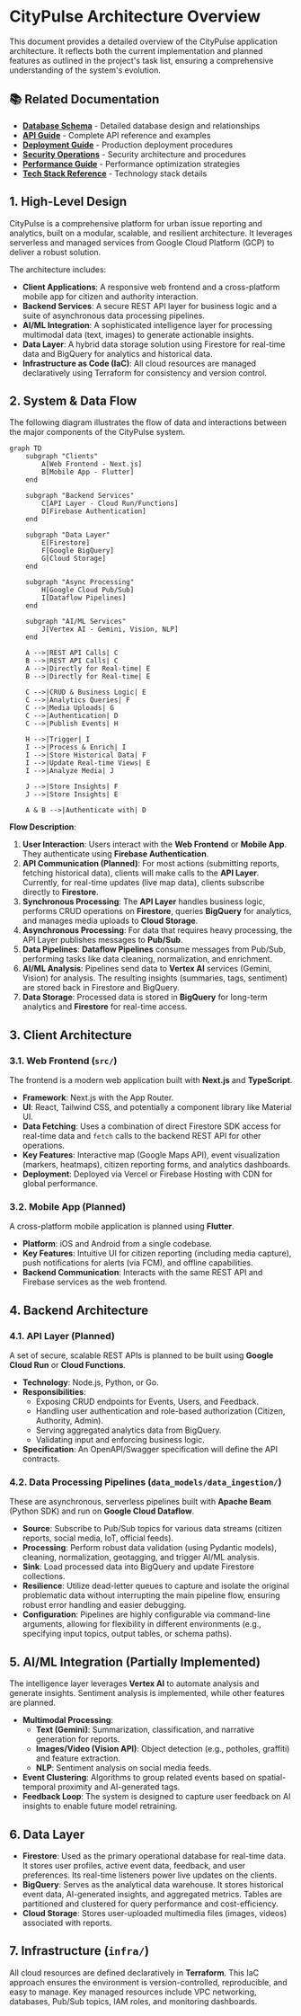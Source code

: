 # CityPulse Architecture Overview

This document provides a detailed overview of the CityPulse application architecture. It reflects both the current implementation and planned features as outlined in the project's task list, ensuring a comprehensive understanding of the system's evolution.

## 📚 Related Documentation
- **[Database Schema](./DATABASE_SCHEMA.md)** - Detailed database design and relationships
- **[API Guide](./API_GUIDE.md)** - Complete API reference and examples
- **[Deployment Guide](./DEPLOYMENT.md)** - Production deployment procedures
- **[Security Operations](./SECURITY_OPERATIONS.md)** - Security architecture and procedures
- **[Performance Guide](./PERFORMANCE_GUIDE.md)** - Performance optimization strategies
- **[Tech Stack Reference](./TECH_STACK_REFERENCE.md)** - Technology stack details

## 1. High-Level Design

CityPulse is a comprehensive platform for urban issue reporting and analytics, built on a modular, scalable, and resilient architecture. It leverages serverless and managed services from Google Cloud Platform (GCP) to deliver a robust solution.

The architecture includes:
-   **Client Applications**: A responsive web frontend and a cross-platform mobile app for citizen and authority interaction.
-   **Backend Services**: A secure REST API layer for business logic and a suite of asynchronous data processing pipelines.
-   **AI/ML Integration**: A sophisticated intelligence layer for processing multimodal data (text, images) to generate actionable insights.
-   **Data Layer**: A hybrid data storage solution using Firestore for real-time data and BigQuery for analytics and historical data.
-   **Infrastructure as Code (IaC)**: All cloud resources are managed declaratively using Terraform for consistency and version control.

## 2. System & Data Flow

The following diagram illustrates the flow of data and interactions between the major components of the CityPulse system.

```mermaid
graph TD
    subgraph "Clients"
        A[Web Frontend - Next.js]
        B[Mobile App - Flutter]
    end

    subgraph "Backend Services"
        C[API Layer - Cloud Run/Functions]
        D[Firebase Authentication]
    end

    subgraph "Data Layer"
        E[Firestore]
        F[Google BigQuery]
        G[Cloud Storage]
    end

    subgraph "Async Processing"
        H[Google Cloud Pub/Sub]
        I[Dataflow Pipelines]
    end

    subgraph "AI/ML Services"
        J[Vertex AI - Gemini, Vision, NLP]
    end

    A -->|REST API Calls| C
    B -->|REST API Calls| C
    A -->|Directly for Real-time| E
    B -->|Directly for Real-time| E

    C -->|CRUD & Business Logic| E
    C -->|Analytics Queries| F
    C -->|Media Uploads| G
    C -->|Authentication| D
    C -->|Publish Events| H

    H -->|Trigger| I
    I -->|Process & Enrich| I
    I -->|Store Historical Data| F
    I -->|Update Real-time Views| E
    I -->|Analyze Media| J

    J -->|Store Insights| F
    J -->|Store Insights| E

    A & B -->|Authenticate with| D
```

**Flow Description**:
1.  **User Interaction**: Users interact with the **Web Frontend** or **Mobile App**. They authenticate using **Firebase Authentication**.
2.  **API Communication (Planned)**: For most actions (submitting reports, fetching historical data), clients will make calls to the **API Layer**. Currently, for real-time updates (live map data), clients subscribe directly to **Firestore**.
3.  **Synchronous Processing**: The **API Layer** handles business logic, performs CRUD operations on **Firestore**, queries **BigQuery** for analytics, and manages media uploads to **Cloud Storage**.
4.  **Asynchronous Processing**: For data that requires heavy processing, the API Layer publishes messages to **Pub/Sub**.
5.  **Data Pipelines**: **Dataflow Pipelines** consume messages from Pub/Sub, performing tasks like data cleaning, normalization, and enrichment.
6.  **AI/ML Analysis**: Pipelines send data to **Vertex AI** services (Gemini, Vision) for analysis. The resulting insights (summaries, tags, sentiment) are stored back in Firestore and BigQuery.
7.  **Data Storage**: Processed data is stored in **BigQuery** for long-term analytics and **Firestore** for real-time access.

## 3. Client Architecture

### 3.1. Web Frontend (`src/`)
The frontend is a modern web application built with **Next.js** and **TypeScript**.
-   **Framework**: Next.js with the App Router.
-   **UI**: React, Tailwind CSS, and potentially a component library like Material UI.
-   **Data Fetching**: Uses a combination of direct Firestore SDK access for real-time data and `fetch` calls to the backend REST API for other operations.
-   **Key Features**: Interactive map (Google Maps API), event visualization (markers, heatmaps), citizen reporting forms, and analytics dashboards.
-   **Deployment**: Deployed via Vercel or Firebase Hosting with CDN for global performance.

### 3.2. Mobile App (Planned)
A cross-platform mobile application is planned using **Flutter**.
-   **Platform**: iOS and Android from a single codebase.
-   **Key Features**: Intuitive UI for citizen reporting (including media capture), push notifications for alerts (via FCM), and offline capabilities.
-   **Backend Communication**: Interacts with the same REST API and Firebase services as the web frontend.

## 4. Backend Architecture

### 4.1. API Layer (Planned)
A set of secure, scalable REST APIs is planned to be built using **Google Cloud Run** or **Cloud Functions**.
-   **Technology**: Node.js, Python, or Go.
-   **Responsibilities**:
    -   Exposing CRUD endpoints for Events, Users, and Feedback.
    -   Handling user authentication and role-based authorization (Citizen, Authority, Admin).
    -   Serving aggregated analytics data from BigQuery.
    -   Validating input and enforcing business logic.
-   **Specification**: An OpenAPI/Swagger specification will define the API contracts.

### 4.2. Data Processing Pipelines (`data_models/data_ingestion/`)
These are asynchronous, serverless pipelines built with **Apache Beam** (Python SDK) and run on **Google Cloud Dataflow**.
-   **Source**: Subscribe to Pub/Sub topics for various data streams (citizen reports, social media, IoT, official feeds).
-   **Processing**: Perform robust data validation (using Pydantic models), cleaning, normalization, geotagging, and trigger AI/ML analysis.
-   **Sink**: Load processed data into BigQuery and update Firestore collections.
-   **Resilience**: Utilize dead-letter queues to capture and isolate the original problematic data without interrupting the main pipeline flow, ensuring robust error handling and easier debugging.
-   **Configuration**: Pipelines are highly configurable via command-line arguments, allowing for flexibility in different environments (e.g., specifying input topics, output tables, or schema paths).

## 5. AI/ML Integration (Partially Implemented)

The intelligence layer leverages **Vertex AI** to automate analysis and generate insights. Sentiment analysis is implemented, while other features are planned.
-   **Multimodal Processing**:
    -   **Text (Gemini)**: Summarization, classification, and narrative generation for reports.
    -   **Images/Video (Vision API)**: Object detection (e.g., potholes, graffiti) and feature extraction.
    -   **NLP**: Sentiment analysis on social media feeds.
-   **Event Clustering**: Algorithms to group related events based on spatial-temporal proximity and AI-generated tags.
-   **Feedback Loop**: The system is designed to capture user feedback on AI insights to enable future model retraining.

## 6. Data Layer

-   **Firestore**: Used as the primary operational database for real-time data. It stores user profiles, active event data, feedback, and user preferences. Its real-time listeners power live updates on the clients.
-   **BigQuery**: Serves as the analytical data warehouse. It stores historical event data, AI-generated insights, and aggregated metrics. Tables are partitioned and clustered for query performance and cost-efficiency.
-   **Cloud Storage**: Stores user-uploaded multimedia files (images, videos) associated with reports.

## 7. Infrastructure (`infra/`)

All cloud resources are defined declaratively in **Terraform**. This IaC approach ensures the environment is version-controlled, reproducible, and easy to manage. Key managed resources include VPC networking, databases, Pub/Sub topics, IAM roles, and monitoring dashboards.

